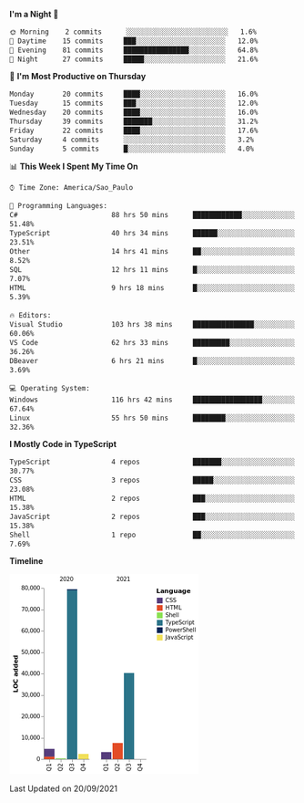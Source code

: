 <!--START_SECTION:waka-->
**I'm a Night 🦉** 

```text
🌞 Morning    2 commits      ░░░░░░░░░░░░░░░░░░░░░░░░░   1.6% 
🌆 Daytime    15 commits     ███░░░░░░░░░░░░░░░░░░░░░░   12.0% 
🌃 Evening    81 commits     ████████████████░░░░░░░░░   64.8% 
🌙 Night      27 commits     █████░░░░░░░░░░░░░░░░░░░░   21.6%

```
📅 **I'm Most Productive on Thursday** 

```text
Monday       20 commits     ████░░░░░░░░░░░░░░░░░░░░░   16.0% 
Tuesday      15 commits     ███░░░░░░░░░░░░░░░░░░░░░░   12.0% 
Wednesday    20 commits     ████░░░░░░░░░░░░░░░░░░░░░   16.0% 
Thursday     39 commits     ███████░░░░░░░░░░░░░░░░░░   31.2% 
Friday       22 commits     ████░░░░░░░░░░░░░░░░░░░░░   17.6% 
Saturday     4 commits      ░░░░░░░░░░░░░░░░░░░░░░░░░   3.2% 
Sunday       5 commits      █░░░░░░░░░░░░░░░░░░░░░░░░   4.0%

```


📊 **This Week I Spent My Time On** 

```text
⌚︎ Time Zone: America/Sao_Paulo

💬 Programming Languages: 
C#                       88 hrs 50 mins      ████████████░░░░░░░░░░░░░   51.48% 
TypeScript               40 hrs 34 mins      ██████░░░░░░░░░░░░░░░░░░░   23.51% 
Other                    14 hrs 41 mins      ██░░░░░░░░░░░░░░░░░░░░░░░   8.52% 
SQL                      12 hrs 11 mins      █░░░░░░░░░░░░░░░░░░░░░░░░   7.07% 
HTML                     9 hrs 18 mins       █░░░░░░░░░░░░░░░░░░░░░░░░   5.39%

🔥 Editors: 
Visual Studio            103 hrs 38 mins     ███████████████░░░░░░░░░░   60.06% 
VS Code                  62 hrs 33 mins      █████████░░░░░░░░░░░░░░░░   36.26% 
DBeaver                  6 hrs 21 mins       █░░░░░░░░░░░░░░░░░░░░░░░░   3.69%

💻 Operating System: 
Windows                  116 hrs 42 mins     █████████████████░░░░░░░░   67.64% 
Linux                    55 hrs 50 mins      ████████░░░░░░░░░░░░░░░░░   32.36%

```

**I Mostly Code in TypeScript** 

```text
TypeScript               4 repos             ███████░░░░░░░░░░░░░░░░░░   30.77% 
CSS                      3 repos             █████░░░░░░░░░░░░░░░░░░░░   23.08% 
HTML                     2 repos             ███░░░░░░░░░░░░░░░░░░░░░░   15.38% 
JavaScript               2 repos             ███░░░░░░░░░░░░░░░░░░░░░░   15.38% 
Shell                    1 repo              ██░░░░░░░░░░░░░░░░░░░░░░░   7.69%

```


**Timeline**

![Chart not found](https://raw.githubusercontent.com/jonhoffmam/jonhoffmam/master/charts/bar_graph.png) 


 Last Updated on 20/09/2021
<!--END_SECTION:waka-->

